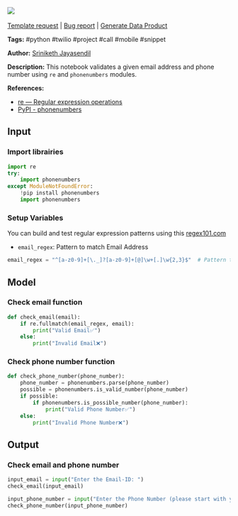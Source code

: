 <a href="https://app.naas.ai/user-redirect/naas/downloader?url=https://raw.githubusercontent.com/jupyter-naas/awesome-notebooks/master/Python/Python_Validate_email_and_phone_numbers.ipynb" target="_parent"><img src="https://naasai-public.s3.eu-west-3.amazonaws.com/Open_in_Naas_Lab.svg"/></a><br><br><a href="https://github.com/jupyter-naas/awesome-notebooks/issues/new?assignees=&labels=&template=template-request.md&title=Tool+-+Action+of+the+notebook+">Template request</a> | <a href="https://github.com/jupyter-naas/awesome-notebooks/issues/new?assignees=&labels=bug&template=bug_report.md&title=Python+-+Validate+email+and+phone+numbers:+Error+short+description">Bug report</a> | <a href="https://app.naas.ai/user-redirect/naas/downloader?url=https://raw.githubusercontent.com/jupyter-naas/awesome-notebooks/master/Naas/Naas_Start_data_product.ipynb" target="_parent">Generate Data Product</a>

**Tags:** #python #twilio #project #call #mobile #snippet

**Author:** [Sriniketh Jayasendil](https://twitter.com/srini047/)

**Description:** This notebook validates a given email address and phone number using `re` and `phonenumbers` modules.

**References:**
- [re — Regular expression operations](https://docs.python.org/3/library/re.html)
- [PyPI - phonenumbers](https://pypi.org/project/phonenumbers/)

## Input

### Import librairies


```python
import re
try:
    import phonenumbers
except ModuleNotFoundError:
    !pip install phonenumbers
    import phonenumbers
```

### Setup Variables
You can build and test regular expression patterns using this [regex101.com](https://regex101.com/)
- `email_regex`: Pattern to match Email Address


```python
email_regex = "^[a-z0-9]+[\._]?[a-z0-9]+[@]\w+[.]\w{2,3}$"  # Pattern to match Email Address
```

## Model

### Check email function


```python
def check_email(email):
    if re.fullmatch(email_regex, email):
        print("Valid Email✅")
    else:
        print("Invalid Email❌")
```

### Check phone number function


```python
def check_phone_number(phone_number):
    phone_number = phonenumbers.parse(phone_number)
    possible = phonenumbers.is_valid_number(phone_number)
    if possible:
        if phonenumbers.is_possible_number(phone_number):
            print("Valid Phone Number✅")
    else:
        print("Invalid Phone Number❌")
```

## Output

### Check email and phone number


```python
input_email = input("Enter the Email-ID: ")
check_email(input_email)

input_phone_number = input("Enter the Phone Number (please start with your country ID like +33 for France): ")
check_phone_number(input_phone_number)
```


```python

```

